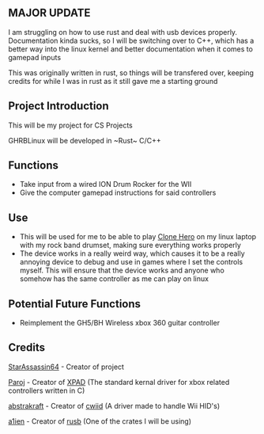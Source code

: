 

## MAJOR UPDATE ##
I am struggling on how to use rust and deal with usb devices properly. Documentation kinda sucks, so I will be switching over to C++, which has a better way into the linux kernel and better documentation when it comes to gamepad inputs

This was originally written in rust, so things will be transfered over, keeping credits for while I was in rust as it still gave me a starting ground

## Project Introduction ##
This will be my project for CS Projects

GHRBLinux will be developed in ~Rust~ C/C++

## Functions ##

* Take input from a wired ION Drum Rocker for the WII
* Give the computer gamepad instructions for said controllers

## Use ##

* This will be used for me to be able to play [Clone Hero](https://www.clonehero.net) on my linux laptop with my rock band drumset, making sure everything works properly
* The device works in a really weird way, which causes it to be a really annoying device to debug and use in games where I set the controls myself. This will ensure that the device works and anyone who somehow has the same controller as me can
play on linux

## Potential Future Functions ##
* Reimplement the GH5/BH Wireless xbox 360 guitar controller

## Credits ##

[StarAssassin64](https://github.com/starassassin64) - Creator of project

[Paroj](https://github.com/paroj) - Creator of [XPAD](https://github.com/paroj/xpad) (The standard kernal driver for xbox related controllers written in C)

[abstrakraft](https://github.com/abstrakraft) - Creator of [cwiid](https://github.com/abstrakraft/cwiid) (A driver made to handle Wii HID's)

[a1ien](https://github.com/a1ien) - Creator of [rusb](https://github.com/a1ien/rusb) (One of the crates I will be using)
